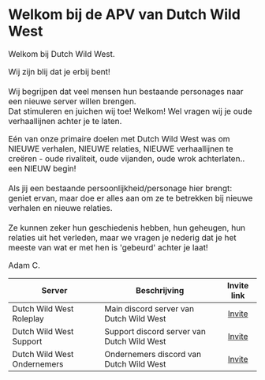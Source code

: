 # Welkom bij de APV van Dutch Wild West

<font size="3">Welkom bij Dutch Wild West.

Wij zijn blij dat je erbij bent! <br>
<br>
Wij begrijpen dat veel mensen hun bestaande personages naar een nieuwe server willen brengen.<br>
Dat stimuleren en juichen wij toe! Welkom! Wel vragen wij je oude verhaallijnen achter je te laten.<br>

Eén van onze primaire doelen met Dutch Wild West was om NIEUWE verhalen, NIEUWE relaties, NIEUWE verhaallijnen te creëren - oude rivaliteit, oude vijanden, oude wrok achterlaten.. een NIEUW begin! <br>
<br>
Als jij een bestaande persoonlijkheid/personage hier brengt: geniet ervan, maar doe er alles aan om ze te betrekken bij nieuwe verhalen en nieuwe relaties.<br>
<br>
Ze kunnen zeker hun geschiedenis hebben, hun geheugen, hun relaties uit het verleden, maar we vragen je nederig dat je het meeste van wat er met hen is 'gebeurd' achter je laat!<br>


Adam C.</font>

| Server | Beschrijving | Invite link |
|---|---|:---:|
|Dutch Wild West Roleplay| Main discord server van Dutch Wild West | [Invite](https://discord.gg/dutchwildwest) |
|Dutch Wild West Support| Support discord server van Dutch Wild West | [Invite](https://discord.gg/GTFcMy96fa) |
|Dutch Wild West Ondernemers| Ondernemers discord van Dutch Wild West | [Invite](https://discord.gg/UU5WDE5T5w) |